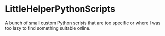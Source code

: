 # LittleHelperPythonScripts
A bunch of small custom Python scripts that are too specific or where I was too lazy to find something suitable online.
